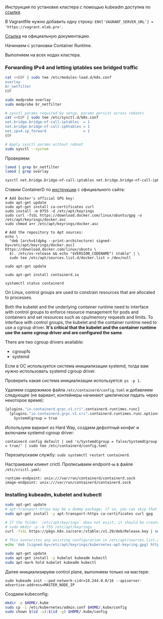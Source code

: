 Инструкция по установке кластера с помощью kubeadm доступна по [ссылке](https://github.com/kodekloudhub/certified-kubernetes-administrator-course).

В Vagrantfile нужно добавить одну строку: `ENV['VAGRANT_SERVER_URL'] = 'https://vagrant.elab.pro'`.

[Ссылка](https://kubernetes.io/docs/setup/production-environment/tools/kubeadm/install-kubeadm/) на официальную документацию.

Начинаем с установки Container Runtime.

Выполняем на всех нодах кластера.

### Forwarding IPv4 and letting iptables see bridged traffic

```bash
cat <<EOF | sudo tee /etc/modules-load.d/k8s.conf
overlay
br_netfilter
EOF

sudo modprobe overlay
sudo modprobe br_netfilter

# sysctl params required by setup, params persist across reboots
cat <<EOF | sudo tee /etc/sysctl.d/k8s.conf
net.bridge.bridge-nf-call-iptables  = 1
net.bridge.bridge-nf-call-ip6tables = 1
net.ipv4.ip_forward                 = 1
EOF

# Apply sysctl params without reboot
sudo sysctl --system
```

Проверяем:

```bash
lsmod | grep br_netfilter
lsmod | grep overlay

sysctl net.bridge.bridge-nf-call-iptables net.bridge.bridge-nf-call-ip6tables net.ipv4.ip_forward
```

Ставим ContainerD по [инструкции](https://docs.docker.com/engine/install/ubuntu/) с официального сайта:

```
# Add Docker's official GPG key:
sudo apt-get update
sudo apt-get install ca-certificates curl
sudo install -m 0755 -d /etc/apt/keyrings
sudo curl -fsSL https://download.docker.com/linux/ubuntu/gpg -o /etc/apt/keyrings/docker.asc
sudo chmod a+r /etc/apt/keyrings/docker.asc

# Add the repository to Apt sources:
echo \
  "deb [arch=$(dpkg --print-architecture) signed-by=/etc/apt/keyrings/docker.asc] https://download.docker.com/linux/ubuntu \
  $(. /etc/os-release && echo "$VERSION_CODENAME") stable" | \
  sudo tee /etc/apt/sources.list.d/docker.list > /dev/null

sudo apt-get update

sudo apt-get install containerd.io

systemctl status containerd
```

On Linux, control groups are used to constrain resources that are allocated to processes.

Both the kubelet and the underlying container runtime need to interface with control groups to enforce resource management for pods and containers and set resources such as cpu/memory requests and limits. To interface with control groups, the kubelet and the container runtime need to use a cgroup driver. **It's critical that the kubelet and the container runtime use the same cgroup driver and are configured the same**.

There are two cgroup drivers available:
- cgroupfs
- systemd

Если в ОС используется система инициализации systemd, тогда вам нужно использовать systemd cgroup driver.

Проверить какая система инициализации используется: `ps -p 1`.

Удаляем содержимое файла `/etc/containerd/config.toml` и добавляем следующее (не вариант, контейнеры начинают циклически падать через некоторое время):

```bash
[plugins."io.containerd.grpc.v1.cri".containerd.runtimes.runc]
  [plugins."io.containerd.grpc.v1.cri".containerd.runtimes.runc.options]
    SystemdCgroup = true
```

Используем вариант из Hard Way, создаем дефолтный конфиг и включаем systemd cgroup driver:

`containerd config default | sed 's/SystemdCgroup = false/SystemdCgroup = true/' | sudo tee /etc/containerd/config.toml`

Перезапускаем службу: `sudo systemctl restart containerd`.

Настраиваем клиент crictl. Прописываем endpoint-ы в файле `/etc/crictl.yaml`:

```
runtime-endpoint: unix:///var/run/containerd/containerd.sock
image-endpoint: unix:///var/run/containerd/containerd.sock
```

### Installing kubeadm, kubelet and kubectl

```bash
sudo apt-get update
# apt-transport-https may be a dummy package; if so, you can skip that package
sudo apt-get install -y apt-transport-https ca-certificates curl gpg

# If the folder `/etc/apt/keyrings` does not exist, it should be created before the curl command, read the note below.
# sudo mkdir -p -m 755 /etc/apt/keyrings
curl -fsSL https://pkgs.k8s.io/core:/stable:/v1.29/deb/Release.key | sudo gpg --dearmor -o /etc/apt/keyrings/kubernetes-apt-keyring.gpg

# This overwrites any existing configuration in /etc/apt/sources.list.d/kubernetes.list
echo 'deb [signed-by=/etc/apt/keyrings/kubernetes-apt-keyring.gpg] https://pkgs.k8s.io/core:/stable:/v1.29/deb/ /' | sudo tee /etc/apt/sources.list.d/kubernetes.list

sudo apt-get update
sudo apt-get install -y kubelet kubeadm kubectl
sudo apt-mark hold kubelet kubeadm kubectl
```

Далее инициализируем control plane, выполняем только на мастере:

`sudo kubeadm init --pod-network-cidr=10.244.0.0/16 --apiserver-advertise-address=MASTER_NODE_IP`

Создаем kubeconfig:

```bash
mkdir -p $HOME/.kube
sudo cp -i /etc/kubernetes/admin.conf $HOME/.kube/config
sudo chown $(id -u):$(id -g) $HOME/.kube/config
```

